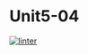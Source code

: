 # Unit5-04
[![linter](https://github.com/Abdullah-Al-Rashid/Unit5-04/workflows/linter/badge.svg)](https://github.com/marketplace/actions/super-linter)
